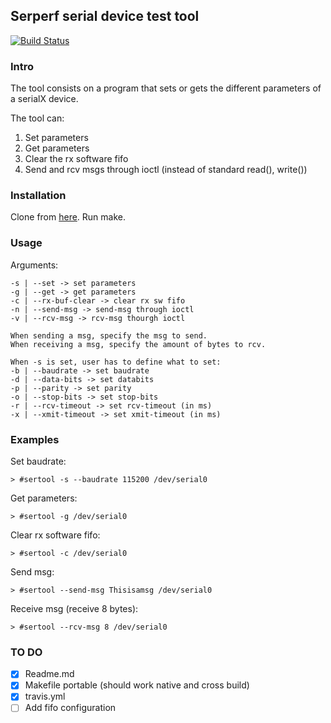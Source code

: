 ## Serperf serial device test tool

[![Build Status](https://travis-ci.org/HernanG234/sertool.svg?branch=master)](https://travis-ci.org/HernanG234/sertool#)

### Intro

The tool consists on a program that sets or gets the different parameters
of a serialX device.

The tool can:
1. Set parameters
2. Get parameters
3. Clear the rx software fifo
4. Send and rcv msgs through ioctl (instead of standard read(), write())

### Installation

Clone from [here](https://github.com/HernanG234/sertool). Run make.

### Usage

Arguments:

```
-s | --set -> set parameters
-g | --get -> get parameters
-c | --rx-buf-clear -> clear rx sw fifo
-n | --send-msg -> send-msg through ioctl
-v | --rcv-msg -> rcv-msg thourgh ioctl

When sending a msg, specify the msg to send.
When receiving a msg, specify the amount of bytes to rcv.

When -s is set, user has to define what to set:
-b | --baudrate -> set baudrate
-d | --data-bits -> set databits
-p | --parity -> set parity
-o | --stop-bits -> set stop-bits
-r | --rcv-timeout -> set rcv-timeout (in ms)
-x | --xmit-timeout -> set xmit-timeout (in ms)
```

### Examples

Set baudrate:

	> #sertool -s --baudrate 115200 /dev/serial0

Get parameters:

	> #sertool -g /dev/serial0

Clear rx software fifo:

	> #sertool -c /dev/serial0

Send msg:

	> #sertool --send-msg Thisisamsg /dev/serial0

Receive msg (receive 8 bytes):

	> #sertool --rcv-msg 8 /dev/serial0

### TO DO

- [x] Readme.md
- [x] Makefile portable (should work native and cross build)
- [x] travis.yml
- [ ] Add fifo configuration
